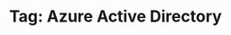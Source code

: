 ---
layout: tagpage
robots: noindex
title: "Tag: Azure Active Directory"
tag: azure-active-directory
---